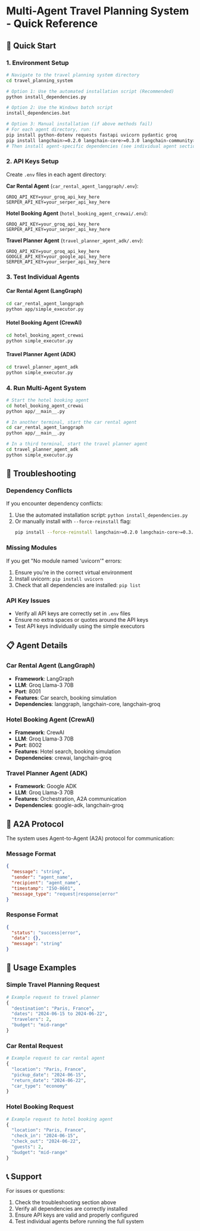 # Multi-Agent Travel Planning System - Quick Reference

## 🚀 Quick Start

### 1. Environment Setup
```bash
# Navigate to the travel planning system directory
cd travel_planning_system

# Option 1: Use the automated installation script (Recommended)
python install_dependencies.py

# Option 2: Use the Windows batch script
install_dependencies.bat

# Option 3: Manual installation (if above methods fail)
# For each agent directory, run:
pip install python-dotenv requests fastapi uvicorn pydantic groq
pip install langchain>=0.2.0 langchain-core>=0.3.0 langchain-community>=0.2.0 langchain-groq>=0.3.0
# Then install agent-specific dependencies (see individual agent sections below)
```

### 2. API Keys Setup
Create `.env` files in each agent directory:

**Car Rental Agent** (`car_rental_agent_langgraph/.env`):
```env
GROQ_API_KEY=your_groq_api_key_here
SERPER_API_KEY=your_serper_api_key_here
```

**Hotel Booking Agent** (`hotel_booking_agent_crewai/.env`):
```env
GROQ_API_KEY=your_groq_api_key_here
SERPER_API_KEY=your_serper_api_key_here
```

**Travel Planner Agent** (`travel_planner_agent_adk/.env`):
```env
GROQ_API_KEY=your_groq_api_key_here
GOOGLE_API_KEY=your_google_api_key_here
SERPER_API_KEY=your_serper_api_key_here
```

### 3. Test Individual Agents

#### Car Rental Agent (LangGraph)
```bash
cd car_rental_agent_langgraph
python app/simple_executor.py
```

#### Hotel Booking Agent (CrewAI)
```bash
cd hotel_booking_agent_crewai
python simple_executor.py
```

#### Travel Planner Agent (ADK)
```bash
cd travel_planner_agent_adk
python simple_executor.py
```

### 4. Run Multi-Agent System
```bash
# Start the hotel booking agent
cd hotel_booking_agent_crewai
python app/__main__.py

# In another terminal, start the car rental agent
cd car_rental_agent_langgraph
python app/__main__.py

# In a third terminal, start the travel planner agent
cd travel_planner_agent_adk
python simple_executor.py
```

## 🔧 Troubleshooting

### Dependency Conflicts
If you encounter dependency conflicts:
1. Use the automated installation script: `python install_dependencies.py`
2. Or manually install with `--force-reinstall` flag:
   ```bash
   pip install --force-reinstall langchain>=0.2.0 langchain-core>=0.3.0
   ```

### Missing Modules
If you get "No module named 'uvicorn'" errors:
1. Ensure you're in the correct virtual environment
2. Install uvicorn: `pip install uvicorn`
3. Check that all dependencies are installed: `pip list`

### API Key Issues
- Verify all API keys are correctly set in `.env` files
- Ensure no extra spaces or quotes around the API keys
- Test API keys individually using the simple executors

## 📋 Agent Details

### Car Rental Agent (LangGraph)
- **Framework**: LangGraph
- **LLM**: Groq Llama-3 70B
- **Port**: 8001
- **Features**: Car search, booking simulation
- **Dependencies**: langgraph, langchain-core, langchain-groq

### Hotel Booking Agent (CrewAI)
- **Framework**: CrewAI
- **LLM**: Groq Llama-3 70B
- **Port**: 8002
- **Features**: Hotel search, booking simulation
- **Dependencies**: crewai, langchain-groq

### Travel Planner Agent (ADK)
- **Framework**: Google ADK
- **LLM**: Groq Llama-3 70B
- **Features**: Orchestration, A2A communication
- **Dependencies**: google-adk, langchain-groq

## 🔄 A2A Protocol

The system uses Agent-to-Agent (A2A) protocol for communication:

### Message Format
```json
{
  "message": "string",
  "sender": "agent_name",
  "recipient": "agent_name",
  "timestamp": "ISO-8601",
  "message_type": "request|response|error"
}
```

### Response Format
```json
{
  "status": "success|error",
  "data": {},
  "message": "string"
}
```

## 🎯 Usage Examples

### Simple Travel Planning Request
```python
# Example request to travel planner
{
  "destination": "Paris, France",
  "dates": "2024-06-15 to 2024-06-22",
  "travelers": 2,
  "budget": "mid-range"
}
```

### Car Rental Request
```python
# Example request to car rental agent
{
  "location": "Paris, France",
  "pickup_date": "2024-06-15",
  "return_date": "2024-06-22",
  "car_type": "economy"
}
```

### Hotel Booking Request
```python
# Example request to hotel booking agent
{
  "location": "Paris, France",
  "check_in": "2024-06-15",
  "check_out": "2024-06-22",
  "guests": 2,
  "budget": "mid-range"
}
```

## 📞 Support

For issues or questions:
1. Check the troubleshooting section above
2. Verify all dependencies are correctly installed
3. Ensure API keys are valid and properly configured
4. Test individual agents before running the full system 